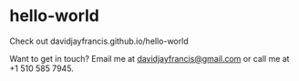 # hello-world
Check out davidjayfrancis.github.io/hello-world

Want to get in touch? 
Email me at davidjayfrancis@gmail.com or call me at +1 510 585 7945. 
